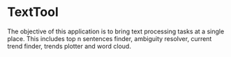 # TextTool


The objective of this application is to bring text processing tasks at a single place. This includes top n sentences finder,
ambiguity resolver, current trend finder, trends plotter and word cloud.
